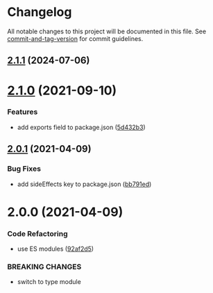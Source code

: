 # Changelog

All notable changes to this project will be documented in this file. See [commit-and-tag-version](https://github.com/absolute-version/commit-and-tag-version) for commit guidelines.

## [2.1.1](https://github.com/dmnsgn/event-utils/compare/v2.1.0...v2.1.1) (2024-07-06)



# [2.1.0](https://github.com/dmnsgn/event-utils/compare/v2.0.1...v2.1.0) (2021-09-10)


### Features

* add exports field to package.json ([5d432b3](https://github.com/dmnsgn/event-utils/commit/5d432b367c74b46c686e1dcd56cb93f4254a7368))



## [2.0.1](https://github.com/dmnsgn/event-utils/compare/v2.0.0...v2.0.1) (2021-04-09)


### Bug Fixes

* add sideEffects key to package.json ([bb791ed](https://github.com/dmnsgn/event-utils/commit/bb791ed12470073941732b2f014e3569a45ae96e))



# 2.0.0 (2021-04-09)


### Code Refactoring

* use ES modules ([92af2d5](https://github.com/dmnsgn/event-utils/commit/92af2d5a5d1fd405bfcf21366715b2ab1be66df1))


### BREAKING CHANGES

* switch to type module
